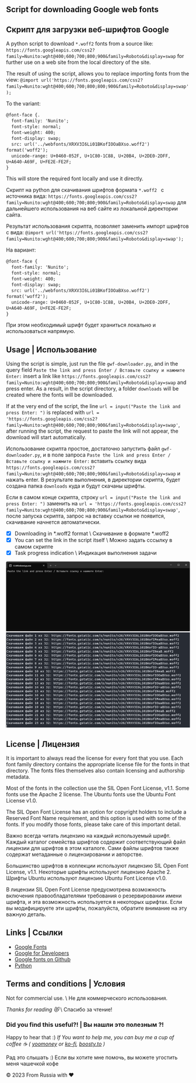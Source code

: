 ## Script for downloading Google web fonts 
## Скрипт для загрузки веб-шрифтов Google

A python script to download  `*.woff2` fonts from a source like:  `https://fonts.googleapis.com/css2?family=Nunito:wght@400;600;700;800;900&family=Roboto&display=swap` for further use on a web site from the local directory of the site.

The result of using the script, allows you to replace importing fonts from the view:  `@import url('https://fonts.googleapis.com/css2?family=Nunito:wght@400;600;700;800;800;900&family=Roboto&display=swap');`

To the variant:

```
@font-face {.
  font-family: 'Nunito';
  font-style: normal;
  font-weight: 400;
  font-display: swap;
  src: url('../webfonts/XRXV3I6Li01BKofIOOaBXso.woff2') format('woff2');
  unicode-range: U+0460-052F, U+1C80-1C88, U+20B4, U+2DE0-2DFF, U+A640-A69F, U+FE2E-FE2F;
}
```

This will store the required font locally and use it directly.

Скрипт на python для скачивания шрифтов формата  `*.woff2 ` с источника вида: `https://fonts.googleapis.com/css2?family=Nunito:wght@400;600;700;800;900&family=Roboto&display=swap` для дальнейшего использования на веб сайте из локальной директории сайта.

Результат использования скрипта, позволяет заменить импорт шрифтов с вида: `@import url('https://fonts.googleapis.com/css2?family=Nunito:wght@400;600;700;800;900&family=Roboto&display=swap');`

На вариант:

```
@font-face {
  font-family: 'Nunito';
  font-style: normal;
  font-weight: 400;
  font-display: swap;
  src: url('../webfonts/XRXV3I6Li01BKofIOOaBXso.woff2') format('woff2');
  unicode-range: U+0460-052F, U+1C80-1C88, U+20B4, U+2DE0-2DFF, U+A640-A69F, U+FE2E-FE2F;
}
```

При этом необходимый шрифт будет храниться локально и использоваться напрямую.


## Usage | Использование 

Using the script is simple, just run the file `gwf-downloader.py`, and in the query field `Paste the link and press Enter / Вставьте ссылку и нажмите Enter:` insert a link like `https://fonts.googleapis.com/css2?family=Nunito:wght@400;600;700;800;900&family=Roboto&display=swap` and press enter. As a result, in the script directory, a folder `downloads` will be created where the fonts will be downloaded.

If at the very end of the script, the line `url = input("Paste the link and press Enter: ")` is replaced with `url = 'https://fonts.googleapis.com/css2?family=Nunito:wght@400;600;700;800;900&family=Roboto&display=swap'`, after running the script, the request to paste the link will not appear, the download will start automatically.

Использование скрипта простое, достаточно запустить файл  `gwf-downloader.py`, и в поле запроса  `Paste the link and press Enter / Вставьте ссылку и нажмите Enter:` вставить ссылку вида  `https://fonts.googleapis.com/css2?family=Nunito:wght@400;600;700;800;900&family=Roboto&display=swap`  и нажать enter. В результате выполнения, в директории скрипта, будет создана папка `downloads` куда и будут скачаны шрифты.

Если в самом конце скрипта, строку `url = input("Paste the link and press Enter: ")` заменить на `url = 'https://fonts.googleapis.com/css2?family=Nunito:wght@400;600;700;800;900&family=Roboto&display=swap'`, после запуска скрипта, запрос на вставку ссылки не появится, скачивание начнется автоматически.

- [x] Downloading in *.woff2 format \ Скачивание в формате *.woff2
- [x] You can set the link in the script itself \ Можно задать сссылку в самом скрипте
- [x] Task progress indication \ Индикация выполнения задачи

![Start window ](images/screen_001.png)
![Result of script execution](images/screen_002.png)

## License | Лицензия 

 It is important to always read the license for every font that you use. Each font family directory contains the appropriate license file for the fonts in that directory. The fonts files themselves also contain licensing and authorship metadata.

 Most of the fonts in the collection use the SIL Open Font License, v1.1. Some fonts use the Apache 2 license. The Ubuntu fonts use the Ubuntu Font License v1.0.
 
 The SIL Open Font License has an option for copyright holders to include a Reserved Font Name requirement, and this option is used with some of the fonts. If you modify those fonts, please take care of this important detail.

Важно всегда читать лицензию на каждый используемый шрифт. Каждый каталог семейства шрифтов содержит соответствующий файл лицензии для шрифтов в этом каталоге. Сами файлы шрифтов также содержат метаданные о лицензировании и авторстве.

Большинство шрифтов в коллекции используют лицензию SIL Open Font License, v1.1. Некоторые шрифты используют лицензию Apache 2. Шрифты Ubuntu используют лицензию Ubuntu Font License v1.0.

В лицензии SIL Open Font License предусмотрена возможность включения правообладателями требования о резервировании имени шрифта, и эта возможность используется в некоторых шрифтах. Если вы модифицируете эти шрифты, пожалуйста, обратите внимание на эту важную деталь.

## Links | Ссылки 

- [Google Fonts](https://fonts.google.com/)
- [Google for Developers](https://developers.google.com/fonts)
- [Google fonts on Github](https://github.com/google/fonts)
- [Python](https://www.python.org)

##  Terms and conditions | Условия
Not for commercial use. \ Не для коммерческого использования.

*Thanks for reading :heart_eyes_cat:* \  Спасибо за чтение!


### Did you find this useful?! | Вы нашли это  полезным ?!

Happy to hear that :) *If You want to help me, you can buy me a cup of coffee :coffee: ( [yoomoney](https://yoomoney.ru/to/41001158104834) or [ko-fi](https://ko-fi.com/W7W460SQ3), [boosty.to](https://boosty.to/monseg) )*  

Рад это слышать :) Если вы хотите мне помочь, вы можете угостить меня чашечкой кофе 
  
© 2023 From Russia with ❤ 
